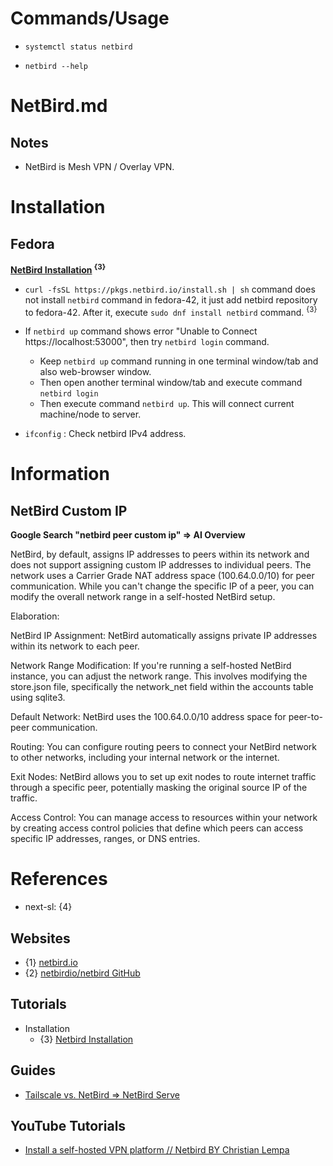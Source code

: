 # Commands/Usage

* `systemctl status netbird`

* `netbird --help`

# NetBird.md

## Notes

* NetBird is Mesh VPN / Overlay VPN.

# Installation

## Fedora

**[NetBird Installation](https://docs.netbird.io/how-to/installation) <sup>{3}</sup>**

* `curl -fsSL https://pkgs.netbird.io/install.sh | sh` command does not install `netbird` command in fedora-42, it just add netbird repository to fedora-42. After it, execute `sudo dnf install netbird` command. <sup>{3}</sup>

* If `netbird up` command shows error "Unable to Connect https://localhost:53000", then try `netbird login` command.
  * Keep `netbird up` command running in one terminal window/tab and also web-browser window.
  * Then open another terminal window/tab and execute command `netbird login`
  * Then execute command `netbird up`. This will connect current machine/node to server.

* `ifconfig` : Check netbird IPv4 address.

# Information

## NetBird Custom IP

**Google Search "netbird peer custom ip" => AI Overview**

NetBird, by default, assigns IP addresses to peers within its network and does not support assigning custom IP addresses to individual peers. The network uses a Carrier Grade NAT address space (100.64.0.0/10) for peer communication. While you can't change the specific IP of a peer, you can modify the overall network range in a self-hosted NetBird setup.

Elaboration:

NetBird IP Assignment:
NetBird automatically assigns private IP addresses within its network to each peer.

Network Range Modification:
If you're running a self-hosted NetBird instance, you can adjust the network range. This involves modifying the store.json file, specifically the network_net field within the accounts table using sqlite3.

Default Network:
NetBird uses the 100.64.0.0/10 address space for peer-to-peer communication.

Routing:
You can configure routing peers to connect your NetBird network to other networks, including your internal network or the internet.

Exit Nodes:
NetBird allows you to set up exit nodes to route internet traffic through a specific peer, potentially masking the original source IP of the traffic.

Access Control:
You can manage access to resources within your network by creating access control policies that define which peers can access specific IP addresses, ranges, or DNS entries.

# References

* next-sl: {4}

## Websites

* {1} [netbird.io](https://netbird.io/)
* {2} [netbirdio/netbird GitHub](https://github.com/netbirdio/netbird)

## Tutorials

* Installation
  * {3} [Netbird Installation](https://docs.netbird.io/how-to/installation)

## Guides

* [Tailscale vs. NetBird => NetBird Serve](https://netbird.io/knowledge-hub/tailscale-vs-netbird)

## YouTube Tutorials

* [Install a self-hosted VPN platform // Netbird BY Christian Lempa](https://www.youtube.com/watch?v=_Fgwap-sl3A)

